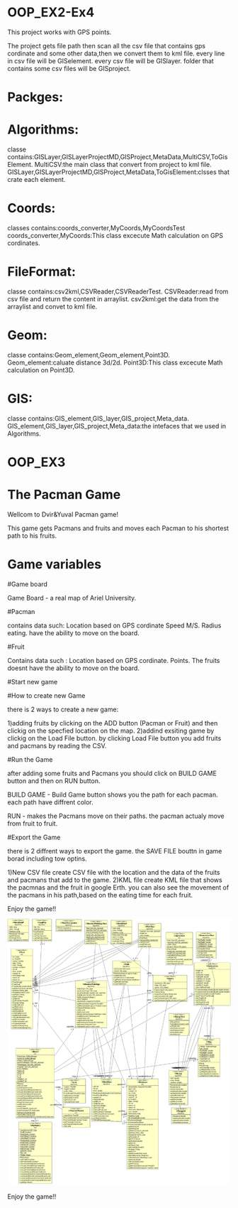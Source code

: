 # OOP_EX2-Ex4
This project works with GPS points.

The project gets file path then scan all the csv file that contains gps cordinate and some other data,then we convert them to kml file.
every line in csv file will be GISelement.
every csv file will be GISlayer.
folder that contains some csv files will be GISproject.

 

# Packges:

   # Algorithms:
   
   classe contains:GISLayer,GISLayerProjectMD,GISProject,MetaData,MultiCSV,ToGisElement.
   MultiCSV:the main class that convert from project to kml file.
   GISLayer,GISLayerProjectMD,GISProject,MetaData,ToGisElement:clsses that crate each element.
    
  # Coords:
   classes contains:coords_converter,MyCoords,MyCoordsTest
   coords_converter,MyCoords:This class excecute Math calculation on GPS cordinates.
   
  # FileFormat:
   classe contains:csv2kml,CSVReader,CSVReaderTest.
   CSVReader:read from csv file and return the content in arraylist.
   csv2kml:get the data from the arraylist and convet to kml file.
   
  # Geom:
   classe contains:Geom_element,Geom_element,Point3D.
   Geom_element:caluate distance 3d/2d.
   Point3D:This class excecute Math calculation on Point3D.
   
   # GIS:
   classe contains:GIS_element,GIS_layer,GIS_project,Meta_data.
   GIS_element,GIS_layer,GIS_project,Meta_data:the intefaces that we used in Algorithms.
    
    
    
    
  # OOP_EX3
   # The Pacman Game

Wellcom to Dvir&Yuval Pacman game!

This game gets Pacmans and fruits and moves each Pacman to his shortest path to his fruits. 

# Game variables

  #Game board

Game Board - a real map of Ariel University.

  #Pacman

contains data such: 
Location based on GPS cordinate 
Speed M/S.
Radius eating.
have the ability to move on the board.

  #Fruit

Contains data such : 
Location based on GPS cordinate.
Points.
The fruits doesnt have the ability to move on the board.


  #Start new game

#How to create new Game

there is 2 ways to create a new game:

1)adding fruits by clicking on the ADD button (Pacman or Fruit) and then clickig on the specfied location on the map.
2)addind exsiting game by clickig on the Load File button.
  by clicking Load File button you add fruits and pacmans by reading the CSV.
  
  #Run the Game
  
  after adding some fruits and Pacmans you should click on BUILD GAME button and then on RUN button.
  
  BUILD GAME - Build Game button shows you the path for each pacman.
               each path have diffrent color.
               
  RUN - makes the Pacmans move on their paths.
        the pacman actualy move from fruit to fruit.
  
  
   #Export the Game
   
   there is 2 diffrent ways to export the game.
   the SAVE FILE bouttn in game borad including tow optins.
    
   1)New CSV file
     create CSV file with the location and the data of the fruits and pacmans that add to the game. 
   2)KML file
     create KML file that shows the pacmnas and the fruit in google Erth.
     you can also see the movement of the pacmans in his path,based on the eating time for each fruit.
      
      
   Enjoy the game!! 

<p><img src="https://github.com/yuvalamar75/Ex2-Ex4.1/blob/master/classDiagramEx3.jpg" alt="" /><br /> <br /> Enjoy the game!!</p>
    
    
               
